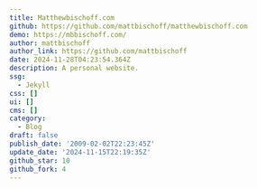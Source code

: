 ```yaml
---
title: Matthewbischoff.com
github: https://github.com/mattbischoff/matthewbischoff.com
demo: https://mbbischoff.com/
author: mattbischoff
author_link: https://github.com/mattbischoff
date: 2024-11-28T04:23:54.364Z
description: A personal website.
ssg:
  - Jekyll
css: []
ui: []
cms: []
category:
  - Blog
draft: false
publish_date: '2009-02-02T22:23:45Z'
update_date: '2024-11-15T22:19:35Z'
github_star: 10
github_fork: 4
---
```

